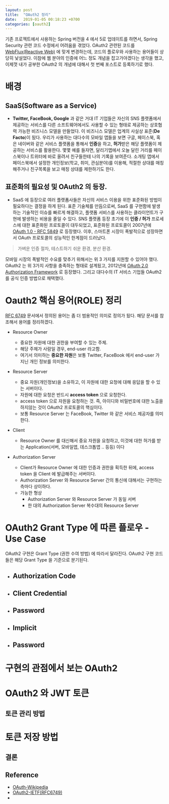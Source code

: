 ```yaml
---
layout: post
title:  "OAuth2 정리"
date:   2019-01-05 00:18:23 +0700
categories: [oauth2]
---
```

기존 프로젝트에서 사용하는 Spring 버전을 4 에서 5로 업데이트를 하면서, Spring Security 관련 코드 수정에서 어려움을 겪었다. 
OAuth2 관련된 코드를 [WebFlux(Reactive Web)](https://docs.spring.io/spring/docs/current/spring-framework-reference/web-reactive.html) 에 맞게 변경하는데, 코드의 플로우와 사용하는 용어들이 상당히 낯설었다. 이참에 웹 분야의 인증에 어느 정도 개념을 잡고가야겠다는 생각을 했고, 이제껏 내가 공부한 OAuth2 의 개념에 대해서 첫 번째 포스트로 등록하기로 했다. 
# 배경
## SaaS(Software as a Service) 
 - **Twitter, FaceBook, Google** 과 같은 거대 IT 기업들은 자신의 SNS 플랫폼에서 제공하는 서비스를 다른 소프트웨어에서도 사용할 수 있는 형태로 제공하는 상호협력 가능한 비즈니스 모델을 만들었다. 이 비즈니스 모델은 업계의 사실상 표준(**De Facto**)이 됬다. 우리가 사용하는 대다수의 모바일 앱들을 보면 구글, 페이스북, 혹은 네이버와 같은 서비스 플랫폼을 통해서 **인증**을 하고, **허가**받은 해당 플랫폼이 제공하는 서비스를 활용한다.
몇몇 예를 들자면, 달리기앱에서 오늘 달린 거리를 페이스북이나 트위터에 바로 올려서 친구들한테 나의 기록을 보여준다. 소개팅 앱에서 페이스북에서 설정한 개인정보(학교, 취미, 관심분야)를 이용해, 적절한 상대를 매칭해주거나 친구목록을 보고 매칭 상대를 제한하기도 한다. 

## 표준화의 필요성 및 OAuth2 의 등장.
 - SaaS 에 등장으로 여러 플랫폼사들은 자신의 서비스 이용을 위한 표준화된 방법이 필요하다는 결정을 하게 된다. 표준 기술체를 만듬으로써, SaaS 를 구현함에 발생하는 기술적인 이슈를 빠르게 해결하고, 플랫폼 서비스를 사용하는 클라이언트가 구현에 발생하는 비용을 줄일 수 있다. 
 SNS 플랫폼 등장 초기에 이 **인증 / 허가** 프로세스에 대한 표준화된 프로토콜이 대두되었고, 표준화된 프로토콜이 2007년에 [OAuth 1.0 - RFC 5849](https://tools.ietf.org/html/rfc5849) 로 등장했다. 이후, 스마트폰 시장이 폭발적으로 성장하면서 OAuth 프로토콜의 성능적인 한계점이 드러났다. 
 
 > 가벼운 인증 절차, 테스트하기 쉬운 환경, 분산 환경.
 
 모바일 시장의 폭발적인 수요를 맞추기 위해서는 위 3 가지를 지원할 수 있어야 했다. OAuth2 는 위 3가지 사항을 충족하는 형태로 설계됬고, 2012년에 [OAuth 2.0 Authorization Framework](https://tools.ietf.org/html/rfc6749) 로 등장했다. 그리고 대다수의 IT 서비스 기업들 OAuth2를 공식 인증 방법으로 채택했다. 


# Oauth2 핵심 용어(ROLE) 정리
 [RFC 6749](https://tools.ietf.org/html/rfc6749) 문서에서 정의된 용어는 좀 더 범용적인 의미로 정의가 됬다. 해당 문서를 참조해서 용어를 정리하겠다. 
- Resource Owner
  - 중요한 자원에 대한 권한을 부여할 수 있는 주체.
  - 해당 주체가 사람일 경우, end-user 라고함.
  - 여기서 의미하는 **중요한 자원**은 보통 Twitter, FaceBook 에서 end-user 가 지닌 개인 정보를 의미한다. 

- Resource Server
  - 중요 자원(개인정보)을 소유하고, 이 자원에 대한 요청에 대해 응답을 할 수 있는 서버이다.
  - 자원에 대한 요청은 반드시 **access token** 으로 요청한다. 
  - access token 으로 자원을 요청하는 것. 즉, 아이디와 비밀번호에 대한 노출을 하지않는 것이 OAuth2 프로토콜의 핵심이다. 
  - 보통 Resource Server 는 FaceBook, Twitter 와 같은 서비스 제공자를 의미한다. 
  
- Client
  - Resource Owner 를 대신해서 중요 자원을 요청하고, 이것에 대한 허가를 받는 Application(서버, 모바일앱, 데스크톱앱 .. 등등) 이다 

- Authorization Server
  - Client가 Resource Owner 에 대한 인증과 권한을 획득한 뒤에, access token 을 Client 에 발급해주는 서버이다. 
  - Authorization Server 와 Resource Server 간의 통신에 대해서는 구현하는 측마다 상이하다.
  - 가능한 형상
    - Authorization Server 와 Resource Server 가 동일 서버
    - 한 대의 Authorization Server 복수대의 Resource Server
    
# OAuth2 Grant Type 에 따른 플로우 - Use Case
 OAuth2 구현은 Grant Type (권한 수여 방법) 에 따라서 달라진다. OAuth2 구현 코드들은 해당 Grant Type 을 기준으로 분기된다.  
* Authorization Code
  - 
* Client Credential
  - 
* Password
  - 
* Implicit 
  - 
* Password
  - 

# 구현의 관점에서 보는 OAuth2 

# OAuth2 와 JWT 토큰
## 토큰 관리 방법

# 토큰 저장 방법 

## 결론

## Reference
 - [OAuth-Wikipedia]()
 - [OAuth2-IETF(RFC6749)](https://tools.ietf.org/html/rfc6749)
 - 

